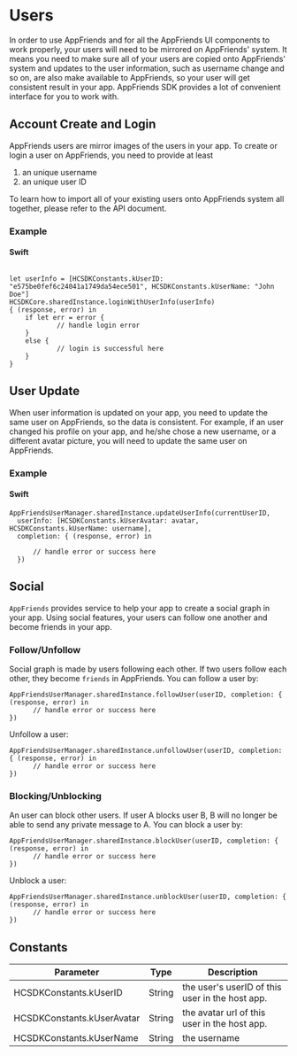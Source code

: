 # Users
In order to use AppFriends and for all the AppFriends UI components to work properly, your users will need to be mirrored on AppFriends' system. It means you need to make sure all of your users are copied onto AppFriends' system and updates to the user information, such as username change and so on, are also make available to AppFriends, so your user will get consistent result in your app. AppFriends SDK provides a lot of convenient interface for you to work with.

## Account Create and Login
AppFriends users are mirror images of the users in your app. To create or login a user on AppFriends, you need to provide at least

1. an unique username
2. an unique user ID

To learn how to import all of your existing users onto AppFriends system all together, please refer to the API document.

### Example
#### Swift
<pre><code class="swift">
let userInfo = [HCSDKConstants.kUserID: "e575be0fef6c24041a1749da54ece501", HCSDKConstants.kUserName: "John Doe"]
HCSDKCore.sharedInstance.loginWithUserInfo(userInfo)
{ (response, error) in
  	if let err = error {
  			// handle login error
  	}
  	else {
			// login is successful here
  	}
}
</code></pre>

## User Update
When user information is updated on your app, you need to update the same user on AppFriends, so the data is consistent. For example, if an user changed his profile on your app, and he/she chose a new username, or a different avatar picture, you will need to update the same user on AppFriends.

### Example
#### Swift
```
AppFriendsUserManager.sharedInstance.updateUserInfo(currentUserID,
  userInfo: [HCSDKConstants.kUserAvatar: avatar, HCSDKConstants.kUserName: username],
  completion: { (response, error) in

      // handle error or success here
  })
```

## Social
`AppFriends` provides service to help your app to create a social graph in your app. Using social features, your users can follow one another and become friends in your app.

### Follow/Unfollow
Social graph is made by users following each other. If two users follow each other, they become `friends` in AppFriends.
You can follow a user by:
```
AppFriendsUserManager.sharedInstance.followUser(userID, completion: { (response, error) in
      // handle error or success here
})
```
Unfollow a user:
```
AppFriendsUserManager.sharedInstance.unfollowUser(userID, completion: { (response, error) in
      // handle error or success here
})
```

### Blocking/Unblocking
An user can block other users. If user A blocks user B, B will no longer be able to send any private message to A.
You can block a user by:
```
AppFriendsUserManager.sharedInstance.blockUser(userID, completion: { (response, error) in
      // handle error or success here
})
```
Unblock a user:
```
AppFriendsUserManager.sharedInstance.unblockUser(userID, completion: { (response, error) in
      // handle error or success here
})
```

## Constants

Parameter | Type | Description
--------- | ---- | -----------
HCSDKConstants.kUserID        | String | the user's userID of this user in the host app.
HCSDKConstants.kUserAvatar    | String | the avatar url of this user in the host app.
HCSDKConstants.kUserName      | String | the username
